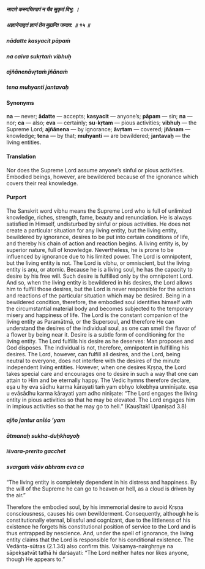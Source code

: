 ##### नादत्ते कस्यचित्पापं न चैव सुकृतं विभु: ।
##### अज्ञानेनावृतं ज्ञानं तेन मुह्यन्ति जन्तव: ॥ १५ ॥

##### nādatte kasyacit pāpaṁ
##### na caiva sukṛtaṁ vibhuḥ
##### ajñānenāvṛtaṁ jñānaṁ
##### tena muhyanti jantavaḥ

#### Synonyms

**na** — never; **ādatte** — accepts; **kasyacit** — anyone’s; **pāpam** — sin; **na** — nor; **ca** — also; **eva** — certainly; **su**-**kṛtam** — pious activities; **vibhuḥ** — the Supreme Lord; **ajñānena** — by ignorance; **āvṛtam** — covered; **jñānam** — knowledge; **tena** — by that; **muhyanti** — are bewildered; **jantavaḥ** — the living entities.

#### Translation

Nor does the Supreme Lord assume anyone’s sinful or pious activities. Embodied beings, however, are bewildered because of the ignorance which covers their real knowledge.

#### Purport

The Sanskrit word vibhu means the Supreme Lord who is full of unlimited knowledge, riches, strength, fame, beauty and renunciation. He is always satisfied in Himself, undisturbed by sinful or pious activities. He does not create a particular situation for any living entity, but the living entity, bewildered by ignorance, desires to be put into certain conditions of life, and thereby his chain of action and reaction begins. A living entity is, by superior nature, full of knowledge. Nevertheless, he is prone to be influenced by ignorance due to his limited power. The Lord is omnipotent, but the living entity is not. The Lord is vibhu, or omniscient, but the living entity is aṇu, or atomic. Because he is a living soul, he has the capacity to desire by his free will. Such desire is fulfilled only by the omnipotent Lord. And so, when the living entity is bewildered in his desires, the Lord allows him to fulfill those desires, but the Lord is never responsible for the actions and reactions of the particular situation which may be desired. Being in a bewildered condition, therefore, the embodied soul identifies himself with the circumstantial material body and becomes subjected to the temporary misery and happiness of life. The Lord is the constant companion of the living entity as Paramātmā, or the Supersoul, and therefore He can understand the desires of the individual soul, as one can smell the flavor of a flower by being near it. Desire is a subtle form of conditioning for the living entity. The Lord fulfills his desire as he deserves: Man proposes and God disposes. The individual is not, therefore, omnipotent in fulfilling his desires. The Lord, however, can fulfill all desires, and the Lord, being neutral to everyone, does not interfere with the desires of the minute independent living entities. However, when one desires Kṛṣṇa, the Lord takes special care and encourages one to desire in such a way that one can attain to Him and be eternally happy. The Vedic hymns therefore declare, eṣa u hy eva sādhu karma kārayati taṁ yam ebhyo lokebhya unninīṣate. eṣa u evāsādhu karma kārayati yam adho ninīṣate: “The Lord engages the living entity in pious activities so that he may be elevated. The Lord engages him in impious activities so that he may go to hell.” (Kauṣītakī Upaniṣad 3.8)

##### ajño jantur anīśo ’yam
##### ātmanaḥ sukha-duḥkhayoḥ
##### īśvara-prerito gacchet
##### svargaṁ vāśv abhram eva ca

“The living entity is completely dependent in his distress and happiness. By the will of the Supreme he can go to heaven or hell, as a cloud is driven by the air.”

Therefore the embodied soul, by his immemorial desire to avoid Kṛṣṇa consciousness, causes his own bewilderment. Consequently, although he is constitutionally eternal, blissful and cognizant, due to the littleness of his existence he forgets his constitutional position of service to the Lord and is thus entrapped by nescience. And, under the spell of ignorance, the living entity claims that the Lord is responsible for his conditional existence. The Vedānta-sūtras (2.1.34) also confirm this. Vaiṣamya-nairghṛṇye na sāpekṣatvāt tathā hi darśayati: “The Lord neither hates nor likes anyone, though He appears to.”